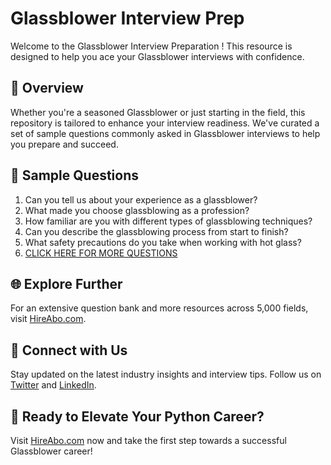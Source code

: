 # Glassblower Interview Prep

Welcome to the Glassblower Interview Preparation ! This resource is designed to help you ace your Glassblower interviews with confidence.

## 🚀 Overview

Whether you're a seasoned Glassblower or just starting in the field, this repository is tailored to enhance your interview readiness. We've curated a set of sample questions commonly asked in Glassblower interviews to help you prepare and succeed.

## 📝 Sample Questions

1. Can you tell us about your experience as a glassblower?
2. What made you choose glassblowing as a profession?
3. How familiar are you with different types of glassblowing techniques?
4. Can you describe the glassblowing process from start to finish?
5. What safety precautions do you take when working with hot glass?
6. [CLICK HERE FOR MORE QUESTIONS](https://hireabo.com/job/6_4_13/Glassblower)

## 🌐 Explore Further

For an extensive question bank and more resources across 5,000 fields, visit [HireAbo.com](https://www.hireabo.com).

## 📱 Connect with Us

Stay updated on the latest industry insights and interview tips. Follow us on [Twitter](https://twitter.com/hireabo) and [LinkedIn](https://www.linkedin.com/in/hire-abo-3609972a8/).

## 🚀 Ready to Elevate Your Python Career?

Visit [HireAbo.com](https://www.hireabo.com) now and take the first step towards a successful Glassblower career!